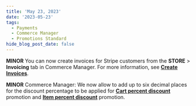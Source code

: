 ```yaml
---
title: 'May 23, 2023'
date: '2023-05-23'
tags:
  - Payments
  - Commerce Manager
  - Promotions Standard
hide_blog_post_date: false
---
```


**MINOR** You can now create invoices for Stripe customers from the **STORE** > **Invoicing** tab in Commerce Manager. For more information, see **[Create Invoices](https://elasticpath.dev/docs/payments/invoicing/create-invoices)**.

**MINOR** Commerce Manager: We now allow to add up to six decimal places for the discount percentage to be applied for **[Cart percent discount](https://elasticpath.dev/docs/promotions/promotions-cm/cart-level-promotions/cart-level-percentage-discount)** promotion and **[Item percent discount](https://elasticpath.dev/docs/promotions/promotions-cm/item-level-promotions/item-percentage-discount-promotions)** [](https://elasticpath.dev/docs/promotions/promotions-cm/item-level-promotions/item-percentage-discount-promotions)promotion.
